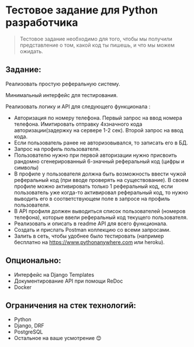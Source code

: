 # Тестовое задание для Python разработчика
> Тестовое задание необходимо для того, чтобы мы получили представление о том, какой код ты пишешь, и что мы можем ожидать. 
## Задание:
Реализовать простую реферальную систему.

Минимальный интерфейс для тестирования.

Реализовать логику и API для следующего функционала :
- Авторизация по номеру телефона. Первый запрос на ввод номера телефона. Имитировать отправку 4хзначного кода авторизации(задержку на сервере 1-2 сек). Второй запрос на ввод кода.
- Если пользователь ранее не авторизовывался, то записать его в БД.
- Запрос на профиль пользователя.
- Пользователю нужно при первой авторизации нужно присвоить рандомно сгенерированный 6-значный реферальный код (цифры и символы)
- В профиле у пользователя должна быть возможность ввести чужой реферальный код (при вводе проверять на существование). В своем профиле можно активировать только 1 реферальный код, если пользователь уже когда-то активировал реферальный код, то нужно выводить его в соответствующем поле в запросе на профиль пользователя.
- В API профиля должен выводиться список пользователей (номеров телефона), которые ввели реферальный код текущего пользователя.
- Реализовать и описать в readme API для всего функционала.
- Создать и прислать Postman коллекцию со всеми запросами.
- Залить в сеть, чтобы удобнее было тестировать (например бесплатно на https://www.pythonanywhere.com или heroku).
## Опционально:
- Интерфейс на Django Templates
- Документирование API при помощи ReDoc
- Docker
## Ограничения на стек технологий:
- Python
- Django, DRF
- PostgreSQL
- Остальное на ваше усмотрение 😊

